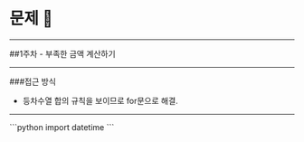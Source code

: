 # 문제 :book:

<hr>

##1주차 - 부족한 금액 계산하기

<hr>

###접근 방식

- 등차수열 합의 규칙을 보이므로 for문으로 해결.

<hr>
```python
import datetime
```